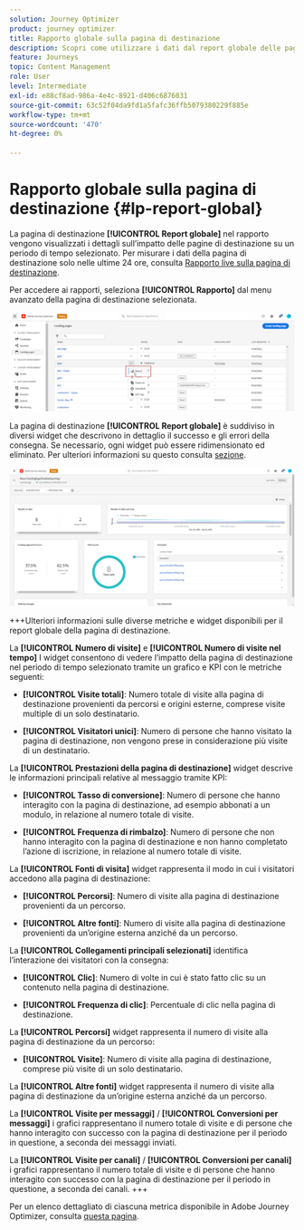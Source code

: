 ```yaml
---
solution: Journey Optimizer
product: journey optimizer
title: Rapporto globale sulla pagina di destinazione
description: Scopri come utilizzare i dati dal report globale delle pagine di destinazione
feature: Journeys
topic: Content Management
role: User
level: Intermediate
exl-id: e88cf8ad-986a-4e4c-8921-d406c6876031
source-git-commit: 63c52f04da9fd1a5fafc36ffb5079380229f885e
workflow-type: tm+mt
source-wordcount: '470'
ht-degree: 0%

---
```


# Rapporto globale sulla pagina di destinazione {#lp-report-global}

La pagina di destinazione **[!UICONTROL Report globale]** nel rapporto vengono visualizzati i dettagli sull’impatto delle pagine di destinazione su un periodo di tempo selezionato. Per misurare i dati della pagina di destinazione solo nelle ultime 24 ore, consulta [Rapporto live sulla pagina di destinazione](lp-report-live.md).

Per accedere ai rapporti, seleziona **[!UICONTROL Rapporto]** dal menu avanzato della pagina di destinazione selezionata.

![](assets/landing_page_report.png)

La pagina di destinazione **[!UICONTROL Report globale]** è suddiviso in diversi widget che descrivono in dettaglio il successo e gli errori della consegna. Se necessario, ogni widget può essere ridimensionato ed eliminato. Per ulteriori informazioni su questo consulta [sezione](global-report.md).

![](assets/landing_page_global.png)

+++Ulteriori informazioni sulle diverse metriche e widget disponibili per il report globale della pagina di destinazione.

La **[!UICONTROL Numero di visite]** e **[!UICONTROL Numero di visite nel tempo]** I widget consentono di vedere l’impatto della pagina di destinazione nel periodo di tempo selezionato tramite un grafico e KPI con le metriche seguenti:

* **[!UICONTROL Visite totali]**: Numero totale di visite alla pagina di destinazione provenienti da percorsi e origini esterne, comprese visite multiple di un solo destinatario.

* **[!UICONTROL Visitatori unici]**: Numero di persone che hanno visitato la pagina di destinazione, non vengono prese in considerazione più visite di un destinatario.

La **[!UICONTROL Prestazioni della pagina di destinazione]** widget descrive le informazioni principali relative al messaggio tramite KPI:

* **[!UICONTROL Tasso di conversione]**: Numero di persone che hanno interagito con la pagina di destinazione, ad esempio abbonati a un modulo, in relazione al numero totale di visite.

* **[!UICONTROL Frequenza di rimbalzo]**: Numero di persone che non hanno interagito con la pagina di destinazione e non hanno completato l’azione di iscrizione, in relazione al numero totale di visite.

La **[!UICONTROL Fonti di visita]** widget rappresenta il modo in cui i visitatori accedono alla pagina di destinazione:

* **[!UICONTROL Percorsi]**: Numero di visite alla pagina di destinazione provenienti da un percorso.

* **[!UICONTROL Altre fonti]**: Numero di visite alla pagina di destinazione provenienti da un’origine esterna anziché da un percorso.

La **[!UICONTROL Collegamenti principali selezionati]** identifica l’interazione dei visitatori con la consegna:

* **[!UICONTROL Clic]**: Numero di volte in cui è stato fatto clic su un contenuto nella pagina di destinazione.

* **[!UICONTROL Frequenza di clic]**: Percentuale di clic nella pagina di destinazione.

La **[!UICONTROL Percorsi]** widget rappresenta il numero di visite alla pagina di destinazione da un percorso:

* **[!UICONTROL Visite]**: Numero di visite alla pagina di destinazione, comprese più visite di un solo destinatario.

La **[!UICONTROL Altre fonti]** widget rappresenta il numero di visite alla pagina di destinazione da un’origine esterna anziché da un percorso.

La **[!UICONTROL Visite per messaggi]** / **[!UICONTROL Conversioni per messaggi]** i grafici rappresentano il numero totale di visite e di persone che hanno interagito con successo con la pagina di destinazione per il periodo in questione, a seconda dei messaggi inviati.

La **[!UICONTROL Visite per canali]** / **[!UICONTROL Conversioni per canali]** i grafici rappresentano il numero totale di visite e di persone che hanno interagito con successo con la pagina di destinazione per il periodo in questione, a seconda dei canali.
+++

Per un elenco dettagliato di ciascuna metrica disponibile in Adobe Journey Optimizer, consulta [questa pagina](global-report.md#list-of-components-global).
